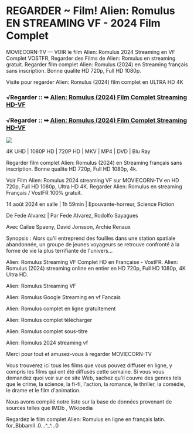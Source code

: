 # REGARDER ~ Film! Alien: Romulus EN STREAMING VF - 2024 Film Complet
MOVIECORN-TV — VOIR le film Alien: Romulus 2024 Streaming en VF Complet VOSTFR, Regarder des Films de Alien: Romulus en streaming gratuit. Regarder film complet Alien: Romulus (2024) en Streaming français sans inscription. Bonne qualite HD 720p, Full HD 1080p.

Visite pour regarder Alien: Romulus (2024) film complet en ULTRA HD 4K

### √Regarder :: ➥ [Alien: Romulus (2024) Film Complet Streaming HD-VF](https://moviecorn-tv.com/fr/movie/945961/alien-romulus.html)

### √Regarder :: ➥ [Alien: Romulus (2024) Film Complet Streaming HD-VF](https://moviecorn-tv.com/fr/movie/945961/alien-romulus.html)

<img src="https://image.tmdb.org/t/p/w300/b33nnKl1GSFbao4l3fZDDqsMx0F.jpg">

4K UHD | 1080P HD | 720P HD | MKV | MP4 | DVD | Blu Ray

Regarder film complet Alien: Romulus (2024) en Streaming français sans inscription. Bonne qualite HD 720p, Full HD 1080p, 4k.

Voir Film Alien: Romulus 2024 streaming VF sur MOVIECORN-TV en HD 720p, Full HD 1080p, Ultra HD 4K. Regarder Alien: Romulus en streaming Français / VostFR 100% gratuit.

14 août 2024 en salle | 1h 59min | Epouvante-horreur, Science Fiction

De Fede Alvarez | Par Fede Alvarez, Rodolfo Sayagues

Avec Cailee Spaeny, David Jonsson, Archie Renaux

Synopsis : Alors qu’il entreprend des fouilles dans une station spatiale abandonnée, un groupe de jeunes voyageurs se retrouve confronté à la forme de vie la plus terrifiante de l'univers…

Alien: Romulus Streaming VF Complet HD en Française - VostFR. Alien: Romulus (2024) streaming online en entier en HD 720p, Full HD 1080p, 4K Ultra HD.

Alien: Romulus Streaming VF

Alien: Romulus Google Streaming en vf Fancais

Alien: Romulus complet en ligne gratuitement

Alien: Romulus complet télécharger

Alien: Romulus complet sous-titre

Alien: Romulus 2024 streaming vf

Merci pour tout et amusez-vous à regarder MOVIECORN-TV

Vous trouverez ici tous les films que vous pouvez diffuser en ligne, y compris les films qui ont été diffusés cette semaine. Si vous vous demandez quoi voir sur ce site Web, sachez qu'il couvre des genres tels que le crime, la science, la fi-fi, l'action, la romance, le thriller, la comédie, le drame et le film d'animation.

Nous avons compilé notre liste sur la base de données provenant de sources telles que IMDb , Wikipedia

Regardez le film complet Alien: Romulus en ligne en français latin. for_Bbbamll .0...^_^...0
